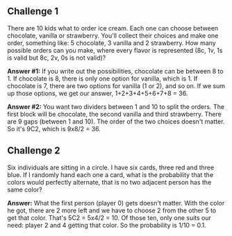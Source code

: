 ## Challenge 1

There are 10 kids what to order ice cream. Each one can choose between chocolate, vanilla or strawberry. You'll collect their choices and make one order, something like: 5 chocolate, 3 vanilla and 2 strawberry. How many possible orders can you make, where every flavor is represented (8c, 1v, 1s is valid but 8c, 2v, 0s is not valid)?

**Answer #1:** If you write out the possibilities, chocolate can be between 8 to 1. If chocolate is 8, there is only one option for vanilla, which is 1. If chocolate is 7, there are two options for vanilla (1 or 2), and so on. If we sum up those options, we get our answer, 1+2+3+4+5+6+7+8 = 36.

**Answer #2:** You want two dividers between 1 and 10 to split the orders. The first block will be chocolate, the second vanilla and third strawberry. There are 9 gaps (between 1 and 10). The order of the two choices doesn't matter. So it's 9C2, which is 9x8/2 = 36.


## Challenge 2

Six individuals are sitting in a circle. I have six cards, three red and three blue. If I randomly hand each one a card, what is the probability that the colors would perfectly alternate, that is no two adjacent person has the same color?

**Answer:** What the first person (player 0) gets doesn't matter. With the color he got, there are 2 more left and we have to choose 2 from the other 5 to get that color. That's 5C2 = 5x4/2 = 10. Of those ten, only one suits our need: player 2 and 4 getting that color. So the probability is 1/10 = 0.1.
